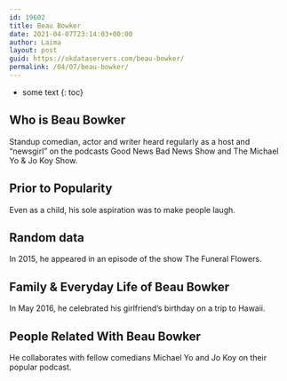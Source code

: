 ```yaml
---
id: 19602
title: Beau Bowker
date: 2021-04-07T23:14:03+00:00
author: Laima
layout: post
guid: https://ukdataservers.com/beau-bowker/
permalink: /04/07/beau-bowker/
---
```


* some text
{: toc}


## Who is Beau Bowker
                  
                  
                  
Standup comedian, actor and writer heard regularly as a host and &#8220;newsgirl&#8221; on the podcasts Good News Bad News Show and The Michael Yo & Jo Koy Show.
                  
              
            
              
            
                
                
                
## Prior to Popularity
                  
                  
                  
Even as a child, his sole aspiration was to make people laugh.
                  
              
            
              
            
                
                
                
## Random data
                  
                  
                  
In 2015, he appeared in an episode of the show The Funeral Flowers.
                  
              
            
              
            
                
                
                
## Family & Everyday Life of Beau Bowker
                  
                  
                  
In May 2016, he celebrated his girlfriend&#8217;s birthday on a trip to Hawaii.
                  
              
            
              
            
                
                
                
## People Related With Beau Bowker
                  
                  
                  
He collaborates with fellow comedians Michael Yo and Jo Koy on their popular podcast.
                  
              
            
              
            
                
              
            
              
              
            
            
              
            
          
          
          